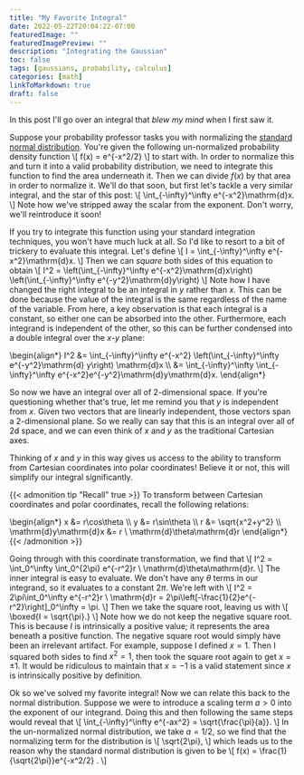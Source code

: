 ```yaml
---
title: "My Favorite Integral"
date: 2022-05-22T20:04:22-07:00
featuredImage: ""
featuredImagePreview: ""
description: "Integrating the Gaussian"
toc: false
tags: [gaussians, probability, calculus]
categories: [math]
linkToMarkdown: true
draft: false
---
```


In this post I'll go over an integral that _blew my mind_ when I first saw it.

<!--more-->

Suppose your probability professor tasks you with normalizing the [standard normal distribution](https://en.wikipedia.org/wiki/Normal_distribution#Standard_normal_distribution). You're given the following un-normalized probability density function
\\[ f(x) = e^{-x^2/2} \\]
to start with. In order to normalize this and turn it into a valid probability distribution, we need to integrate this function to find the area underneath it. Then we can divide $f(x)$ by that area in order to normalize it. We'll do that soon, but first let's tackle a very similar integral, and the star of this post:
\\[ \int_{-\infty}^\infty e^{-x^2}\mathrm{d}x. \\]
Note how we've stripped away the scalar from the exponent. Don't worry, we'll reintroduce it soon!

If you try to integrate this function using your standard integration techniques, you won't have much luck at all. So I'd like to resort to a bit of trickery to evaluate this integral. Let's define
\\[ I = \int_{-\infty}^\infty e^{-x^2}\mathrm{d}x. \\]
Then we can _square_ both sides of this equation to obtain
\\[ I^2 = \left(\int_{-\infty}^\infty e^{-x^2}\mathrm{d}x\right) \left(\int_{-\infty}^\infty e^{-y^2}\mathrm{d}y\right) \\]
Note how I have changed the right integral to be an integral in $y$ rather than $x$. This can be done because the value of the integral is the same regardless of the name of the variable. From here, a key observation is that each integral is a constant, so either one can be absorbed into the other. Furthermore, each integrand is independent of the other, so this can be further condensed into a double integral over the $x$-$y$ plane:

\begin{align*}
    I^2 &= \int_{-\infty}^\infty e^{-x^2} \left(\int_{-\infty}^\infty e^{-y^2}\mathrm{d} y\right) \mathrm{d}x \\\\
    &= \int_{-\infty}^\infty \int_{-\infty}^\infty e^{-x^2}e^{-y^2}\mathrm{d}y\mathrm{d}x.
\end{align*}

So now we have an integral over all of 2-dimensional space. If you're questioning whether that's true, let me remind you that $y$ is independent from $x$. Given two vectors that are linearly independent, those vectors span a 2-dimensional plane. So we really can say that this is an integral over all of 2d space, and we can even think of $x$ and $y$ as the traditional Cartesian axes.

Thinking of $x$ and $y$ in this way gives us access to the ability to transform from Cartesian coordinates into polar coordinates! Believe it or not, this will simplify our integral significantly.

{{< admonition tip "Recall" true >}}
To transform between Cartesian coordinates and polar coordinates, recall the following relations:

\begin{align*}
    x &= r\cos\theta \\\\
    y &= r\sin\theta \\\\
    r &= \sqrt{x^2+y^2} \\\\
    \mathrm{d}y\mathrm{d}x &= r \ \mathrm{d}\theta\mathrm{d}r
\end{align*}
{{< /admonition >}}

Going through with this coordinate transformation, we find that
\\[ I^2 = \int_0^\infty \int_0^{2\pi} e^{-r^2}r \ \mathrm{d}\theta\mathrm{d}r. \\]
The inner integral is easy to evaluate. We don't have any $\theta$ terms in our integrand, so it evaluates to a constant $2\pi$. We're left with
\\[ I^2 = 2\pi\int_0^\infty e^{-r^2}r \ \mathrm{d}r  = 2\pi\left[-\frac{1}{2}e^{-r^2}\right]_0^\infty = \pi. \\]
Then we take the square root, leaving us with
\\[ \boxed{I = \sqrt{\pi}.} \\]
Note how we do not keep the negative square root. This is because $I$ is intrinsically a positive value; it represents the area beneath a positive function. The negative square root would simply have been an irrelevant artifact. For example, suppose I defined $x=1$. Then I squared both sides to find $x^2 = 1$, then took the square root again to get $x = \pm 1$. It would be ridiculous to maintain that $x=-1$ is a valid statement since $x$ is intrinsically positive by definition.

Ok so we've solved my favorite integral! Now we can relate this back to the normal distribution. Suppose we were to introduce a scaling term $a>0$ into the exponent of our integrand. Doing this and then following the same steps would reveal that
\\[ \int_{-\infty}^\infty e^{-ax^2} = \sqrt{\frac{\pi}{a}}. \\]
In the un-normalized normal distribution, we take $a=1/2$, so we find that the normalizing term for the distribution is
\\[ \sqrt{2\pi}, \\]
which leads us to the reason why the standard normal distribution is given to be
\\[ f(x) = \frac{1}{\sqrt{2\pi}}e^{-x^2/2} . \\]
